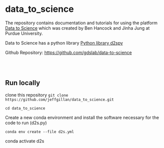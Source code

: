 # data_to_science

The repository contains documentation and tutorials for using the platform [Data to Science](https://ps2.d2s.org/) which was created by Ben Hancock and Jinha Jung at Purdue University. 

Data to Science has a python library [Python library d2spy](https://py.d2s.org/)

Github Repository: https://github.com/gdslab/data-to-science

<br>
<br>

## Run locally

clone this repository
`git clone https://github.com/jeffgillan/data_to_science.git`

`cd data_to_science`

Create a new conda environment and install the software necessary for the code to run (d2s.py)

`conda env create --file d2s.yml`

conda activate d2s

